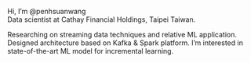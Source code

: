 Hi, I’m @penhsuanwang  
Data scientist at Cathay Financial Holdings, Taipei Taiwan.  
  
Researching on streaming data techniques and relative ML application.  
Designed architecture based on Kafka & Spark platform. 
I’m interested in state-of-the-art ML model for incremental learning.


<!---
PenHsuanWang/PenHsuanWang is a ✨ special ✨ repository because its `README.md` (this file) appears on your GitHub profile.
You can click the Preview link to take a look at your changes.
--->
